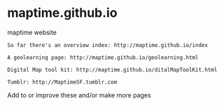 maptime.github.io
=================

maptime website

	So far there's an overview index: http://maptime.github.io/index
	
	A geolearning page: http://maptime.github.io/geolearning.html
	
	Digital Map tool kit: http://maptime.github.io/ditalMapToolKit.html
	
	Tumblr:	http://MaptimeSF.tumblr.com
	
Add to or improve these and/or make more pages
